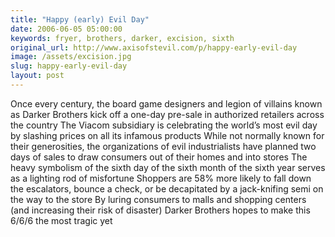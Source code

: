 ```yaml
---
title: "Happy (early) Evil Day"
date: 2006-06-05 05:00:00
keywords: fryer, brothers, darker, excision, sixth
original_url: http://www.axisofstevil.com/p/happy-early-evil-day
image: /assets/excision.jpg
slug: happy-early-evil-day
layout: post
---
```


Once every century, the board game designers and legion of villains known as Darker Brothers kick off a one-day pre-sale in authorized retailers across the country The Viacom subsidiary is celebrating the world’s most evil day by slashing prices on all its infamous products While not normally known for their generosities, the organizations of evil industrialists have planned two days of sales to draw consumers out of their homes and into stores The heavy symbolism of the sixth day of the sixth month of the sixth year serves as a lighting rod of misfortune Shoppers are 58% more likely to fall down the escalators, bounce a check, or be decapitated by a jack-knifing semi on the way to the store By luring consumers to malls and shopping centers (and increasing their risk of disaster) Darker Brothers hopes to make this 6/6/6 the most tragic yet

